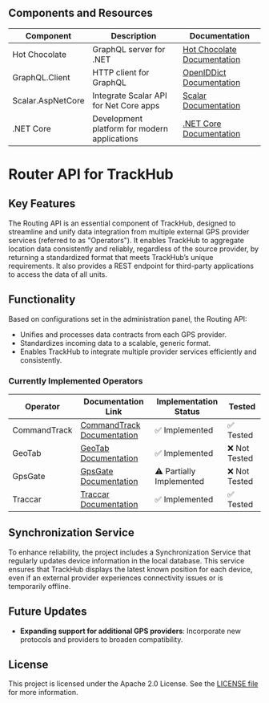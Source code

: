 ﻿## Components and Resources

| Component                | Description                                           | Documentation                                                                 |
|--------------------------|-------------------------------------------------------|-------------------------------------------------------------------------------|
| Hot Chocolate            | GraphQL server for .NET                               | [Hot Chocolate Documentation](https://chillicream.com/docs/hotchocolate/v13)  |
| GraphQL.Client           | HTTP client for GraphQL                               | [OpenIDDict Documentation](https://openiddict.com/)                           |
| Scalar.AspNetCore        | Integrate Scalar API for Net Core apps                | [Scalar Documentation](https://guides.scalar.com/scalar/scalar-api-references/net-integration) |
| .NET Core                | Development platform for modern applications          | [.NET Core Documentation](https://learn.microsoft.com/en-us/dotnet/core/whats-new/dotnet-9/overview) |

# Router API for TrackHub

## Key Features

The Routing API is an essential component of TrackHub, designed to streamline and unify data integration from multiple external GPS provider services (referred to as "Operators"). It enables TrackHub to aggregate location data consistently and reliably, regardless of the source provider, by returning a standardized format that meets TrackHub’s unique requirements.
It also provides a REST endpoint for third-party applications to access the data of all units.

## Functionality

Based on configurations set in the administration panel, the Routing API:

- Unifies and processes data contracts from each GPS provider.
- Standardizes incoming data to a scalable, generic format.
- Enables TrackHub to integrate multiple provider services efficiently and consistently.

### Currently Implemented Operators

| Operator      | Documentation Link                                    | Implementation Status   | Tested    |
|---------------|-------------------------------------------------------|--------------------------|-----------|
| CommandTrack  | [CommandTrack Documentation](https://www.c2ls.co/home/documentacion-de-la-api/) | ✅ Implemented            | ✅ Tested |
| GeoTab        | [GeoTab Documentation](https://developers.geotab.com/myGeotab/guides/codeBase/usingInDotnet)       | ✅ Implemented            | ❌ Not Tested |
| GpsGate       | [GpsGate Documentation](https://support.gpsgate.com/hc/en-us/articles/360016602140-REST-API-Documentation)      | ⚠️ Partially Implemented  | ❌ Not Tested |
| Traccar       | [Traccar Documentation](https://www.traccar.org/api-reference/)      | ✅ Implemented            | ✅ Tested |

## Synchronization Service

To enhance reliability, the project includes a Synchronization Service that regularly updates device information in the local database. This service ensures that TrackHub displays the latest known position for each device, even if an external provider experiences connectivity issues or is temporarily offline.

## Future Updates

- **Expanding support for additional GPS providers**: Incorporate new protocols and providers to broaden compatibility.

## License

This project is licensed under the Apache 2.0 License. See the [LICENSE file](https://www.apache.org/licenses/LICENSE-2.0) for more information.